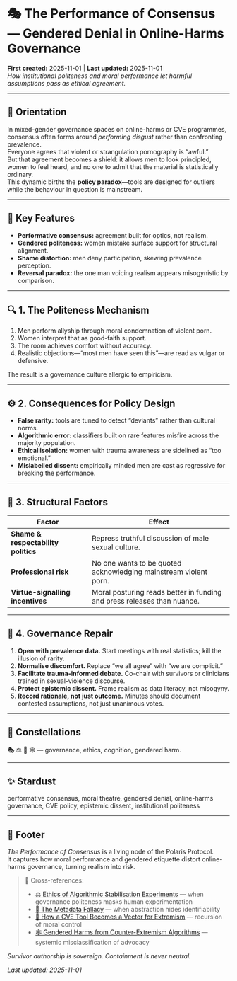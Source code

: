 # 🎭 The Performance of Consensus — Gendered Denial in Online-Harms Governance  
**First created:** 2025-11-01 | **Last updated:** 2025-11-01  
*How institutional politeness and moral performance let harmful assumptions pass as ethical agreement.*
<!--Insert Death of Stalin joke here.-->
---

## 🧭 Orientation  
In mixed-gender governance spaces on online-harms or CVE programmes, consensus often forms around *performing disgust* rather than confronting prevalence.  
Everyone agrees that violent or strangulation pornography is “awful.”  
But that agreement becomes a shield: it allows men to look principled, women to feel heard, and no one to admit that the material is statistically ordinary.  
This dynamic births the **policy paradox**—tools are designed for outliers while the behaviour in question is mainstream.

---

## 🧩 Key Features  
- **Performative consensus:** agreement built for optics, not realism.  
- **Gendered politeness:** women mistake surface support for structural alignment.  
- **Shame distortion:** men deny participation, skewing prevalence perception.  
- **Reversal paradox:** the one man voicing realism appears misogynistic by comparison.

---

## 🔍 1. The Politeness Mechanism  
1. Men perform allyship through moral condemnation of violent porn.  
2. Women interpret that as good-faith support.  
3. The room achieves comfort without accuracy.  
4. Realistic objections—“most men have seen this”—are read as vulgar or defensive.  

The result is a governance culture allergic to empiricism.

---

## ⚙️ 2. Consequences for Policy Design  
- **False rarity:** tools are tuned to detect “deviants” rather than cultural norms.  
- **Algorithmic error:** classifiers built on rare features misfire across the majority population.  
- **Ethical isolation:** women with trauma awareness are sidelined as “too emotional.”  
- **Mislabelled dissent:** empirically minded men are cast as regressive for breaking the performance.

---

## 🧠 3. Structural Factors  
| Factor | Effect |
|--------|--------|
| **Shame & respectability politics** | Repress truthful discussion of male sexual culture. |
| **Professional risk** | No one wants to be quoted acknowledging mainstream violent porn. |
| **Virtue-signalling incentives** | Moral posturing reads better in funding and press releases than nuance. |

---

## 🧭 4. Governance Repair  
1. **Open with prevalence data.**  Start meetings with real statistics; kill the illusion of rarity.  
2. **Normalise discomfort.**  Replace “we all agree” with “we are complicit.”  
3. **Facilitate trauma-informed debate.**  Co-chair with survivors or clinicians trained in sexual-violence discourse.  
4. **Protect epistemic dissent.**  Frame realism as data literacy, not misogyny.  
5. **Record rationale, not just outcome.**  Minutes should document contested assumptions, not just unanimous votes.

---

## 🌌 Constellations  
🎭 ⚖️ 🧠 🕸️ — governance, ethics, cognition, gendered harm.

---

## ✨ Stardust  
performative consensus, moral theatre, gendered denial, online-harms governance, CVE policy, epistemic dissent, institutional politeness

---

## 🏮 Footer  
*The Performance of Consensus* is a living node of the Polaris Protocol.  
It captures how moral performance and gendered etiquette distort online-harms governance, turning realism into risk.  

> 📡 Cross-references:  
> - [⚖️ Ethics of Algorithmic Stabilisation Experiments](../System_Governance/⚖️_ethics_of_algorithmic_stabilisation_experiments.md) — when governance politeness masks human experimentation  
> - [🧭 The Metadata Fallacy](../System_Governance/🧭_the_metadata_fallacy.md) — when abstraction hides identifiability  
> - [🐍 How a CVE Tool Becomes a Vector for Extremism](../System_Governance/🐍_how_a_CVE_tool_becomes_a_vector_for_extremism.md) — recursion of moral control  
> - [🕸️ Gendered Harms from Counter-Extremism Algorithms](../System_Governance/🕸️_gendered_harms_from_counter_extremism_algorithms.md) — systemic misclassification of advocacy  

*Survivor authorship is sovereign. Containment is never neutral.*  

_Last updated: 2025-11-01_
